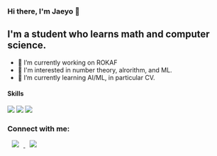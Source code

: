 ### Hi there, I'm Jaeyo 👋

## I'm a student who learns math and computer science.


- 🔭 I’m currently working on ROKAF
- 🤔 I'm interested in number theory, alrorithm, and ML.
- 🌱 I’m currently learning AI/ML, in particular CV.

    
#### Skills
<img src="https://img.shields.io/badge/Python-3776AB?style=flat-square&logo=Python&logoColor=black"/> <img src="https://img.shields.io/badge/C-A8B9CC?style=flat-square&logo=C&logoColor=black"/> <img src="https://img.shields.io/badge/Tensorflow-EC6813?style=flat-square&logo=Tensorflow&logoColor=black"/>  
    
### Connect with me:

<a href="https://instagram.com/alpox.dev">
    <img 
        src="http://img.shields.io/badge/-Instagram-black?style=flat&logo=Instagram&link=https://instagram.com/alpox.dev/"
        style="height : auto; margin-left : 10px; margin-right : 10px;"/>
</a>


<a href="https://facebook.com/alpox.dev">
    <img 
        src="http://img.shields.io/badge/-Facebook-black?style=flat&logo=Facebook&link=https://facebook.com/alpox.dev/"
        style="height : auto; margin-left : 10px; margin-right : 10px;"/>
</a>

<!--[![j-mayo's github stats](https://github-readme-stats.vercel.app/api?username=j-mayo)](https://github.com/anuraghazra/github-readme-stats) -->

<!--
**j-mayo/j-mayo** is a ✨ _special_ ✨ repository because its `README.md` (this file) appears on your GitHub profile.

Here are some ideas to get you started:

- 🔭 I’m currently working on ...
- 🌱 I’m currently learning ...
- 👯 I’m looking to collaborate on ...
- 🤔 I’m looking for help with ...
- 💬 Ask me about ...
- 📫 How to reach me: ...
- 😄 Pronouns: ...
- ⚡ Fun fact: ...
-->
